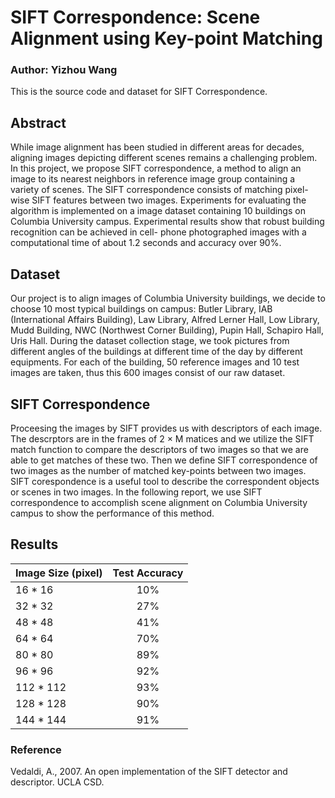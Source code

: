 # SIFT Correspondence: Scene Alignment using Key-point Matching
### Author: Yizhou Wang

This is the source code and dataset for SIFT Correspondence. 

## Abstract

While image alignment has been studied in different areas for decades, aligning images depicting different scenes remains a challenging problem. In this project, we propose SIFT correspondence, a method to align an image to its nearest neighbors in reference image group containing a variety of scenes. The SIFT correspondence consists of matching pixel-wise SIFT features between two images. Experiments for evaluating the algorithm is implemented on a image dataset containing 10 buildings on Columbia University campus. Experimental results show that robust building recognition can be achieved in cell- phone photographed images with a computational time of about 1.2 seconds and accuracy over 90%.

## Dataset

Our project is to align images of Columbia University buildings, we decide to choose 10 most typical buildings on campus: Butler Library, IAB (International Affairs Building), Law Library, Alfred Lerner Hall, Low Library, Mudd Building, NWC (Northwest Corner Building), Pupin Hall, Schapiro Hall, Uris Hall. During the dataset collection stage, we took pictures from different angles of the buildings at different time of the day by different equipments. For each of the building, 50 reference images and 10 test images are taken, thus this 600 images consist of our raw dataset.

## SIFT Correspondence

Proceesing the images by SIFT provides us with descriptors of each image. The descrptors are in the frames of 2 × M matices and we utilize the SIFT match function to compare the descriptors of two images so that we are able to get matches of these two.
Then we define SIFT correspondence of two images as the number of matched key-points between two images. SIFT corespondence is a useful tool to describe the correspondent objects or scenes in two images.
In the following report, we use SIFT correspondence to accomplish scene alignment on Columbia University campus to show the performance of this method.

## Results

| Image Size (pixel) | Test Accuracy |
| ------------------ |:-------------:|
| 16 * 16            | 10%           |
| 32 * 32            | 27%           |
| 48 * 48            | 41%           |
| 64 * 64            | 70%           |
| 80 * 80            | 89%           |
| 96 * 96            | 92%           |
| 112 * 112          | 93%           |
| 128 * 128          | 90%           |
| 144 * 144          | 91%           |

### Reference

Vedaldi, A., 2007. An open implementation of the SIFT detector and
descriptor. UCLA CSD.
